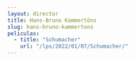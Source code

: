 ```yaml
---
layout: director
title: Hans-Bruno Kammertöns
slug: hans-bruno-kammertons
peliculas:
  - title: "Schumacher"
    url: "/lps/2022/01/07/Schumacher/"
---
```


